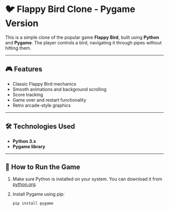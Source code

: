 # 🐦 Flappy Bird Clone - Pygame Version

This is a simple clone of the popular game **Flappy Bird**, built using **Python** and **Pygame**. The player controls a bird, navigating it through pipes without hitting them.

---

## 🎮 Features

- Classic Flappy Bird mechanics
- Smooth animations and background scrolling
- Score tracking
- Game over and restart functionality
- Retro arcade-style graphics

---

## 🛠️ Technologies Used

- **Python 3.x**
- **Pygame library**

---

## 🚀 How to Run the Game

1. Make sure Python is installed on your system. You can download it from [python.org](https://www.python.org).
2. Install Pygame using pip:

   ```bash
   pip install pygame
